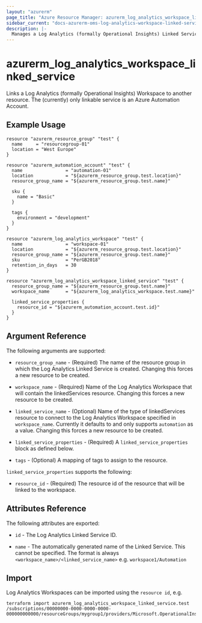 ```yaml
---
layout: "azurerm"
page_title: "Azure Resource Manager: azurerm_log_analytics_workspace_linked_service"
sidebar_current: "docs-azurerm-oms-log-analytics-workspace-linked-service"
description: |-
  Manages a Log Analytics (formally Operational Insights) Linked Service.
---
```


# azurerm_log_analytics_workspace_linked_service

Links a Log Analytics (formally Operational Insights) Workspace to another resource. The (currently) only linkable service is an Azure Automation Account.

## Example Usage

```hcl
resource "azurerm_resource_group" "test" {
  name     = "resourcegroup-01"
  location = "West Europe"
}

resource "azurerm_automation_account" "test" {
  name                = "automation-01"
  location            = "${azurerm_resource_group.test.location}"
  resource_group_name = "${azurerm_resource_group.test.name}"

  sku {
    name = "Basic"
  }

  tags {
    environment = "development"
  }
}

resource "azurerm_log_analytics_workspace" "test" {
  name                = "workspace-01"
  location            = "${azurerm_resource_group.test.location}"
  resource_group_name = "${azurerm_resource_group.test.name}"
  sku                 = "PerGB2018"
  retention_in_days   = 30
}

resource "azurerm_log_analytics_workspace_linked_service" "test" {
  resource_group_name = "${azurerm_resource_group.test.name}"
  workspace_name      = "${azurerm_log_analytics_workspace.test.name}"

  linked_service_properties {
    resource_id = "${azurerm_automation_account.test.id}"
  }
}
```

## Argument Reference

The following arguments are supported:

* `resource_group_name` - (Required) The name of the resource group in which the Log Analytics Linked Service is created. Changing this forces a new resource to be created.

* `workspace_name` - (Required) Name of the Log Analytics Workspace that will contain the linkedServices resource. Changing this forces a new resource to be created.

* `linked_service_name` - (Optional) Name of the type of linkedServices resource to connect to the Log Analytics Workspace specified in `workspace_name`. Currently it defaults to and only supports `automation` as a value. Changing this forces a new resource to be created.

* `linked_service_properties` - (Required) A `linked_service_properties` block as defined below.

* `tags` - (Optional) A mapping of tags to assign to the resource.

`linked_service_properties` supports the following:

* `resource_id` - (Required) The resource id of the resource that will be linked to the workspace.

## Attributes Reference

The following attributes are exported:

* `id` - The Log Analytics Linked Service ID.

* `name` - The automatically generated name of the Linked Service. This cannot be specified. The format is always `<workspace_name>/<linked_service_name>` e.g. `workspace1/Automation`

## Import

Log Analytics Workspaces can be imported using the `resource id`, e.g.

```shell
terraform import azurerm_log_analytics_workspace_linked_service.test /subscriptions/00000000-0000-0000-0000-000000000000/resourceGroups/mygroup1/providers/Microsoft.OperationalInsights/workspaces/workspace1/linkedservices/automation
```
